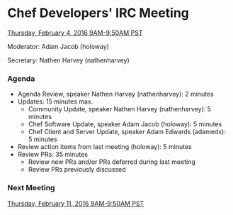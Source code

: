 # Chef Developers' IRC Meeting

[Thursday, February 4, 2016 9AM-9:50AM PST](http://everytimezone.com/#2016-02-04,300,cn3)

Moderator:  Adam Jacob (holoway)

Secretary:  Nathen Harvey (nathenharvey)

### Agenda
* Agenda Review, speaker Nathen Harvey (nathenharvey): 2 minutes
* Updates: 15 minutes max.
  * Community Update, speaker Nathen Harvey (nathenharvey): 5 minutes
  * Chef Software Update, speaker Adam Jacob (holoway): 5 minutes
  * Chef Client and Server Update, speaker Adam Edwards (adamedx): 5 minutes
* Review action items from last meeting (holoway): 5 minutes
* Review PRs:  35 minutes
  * Review new PRs and/or PRs deferred during last meeting
  * Review PRs previously discussed

### Next Meeting

[Thursday, February 11, 2016 9AM-9:50AM PST](http://everytimezone.com/#2016-02-11,300,cn3)
